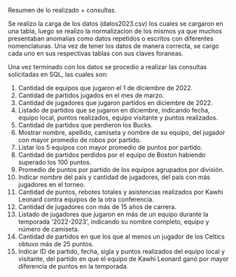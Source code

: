 Resumen de lo realizado + consultas.

Se realizo la carga de los datos (datos2023.csv) los cuales se cargaron en una tabla, luego se realizo la normalizacion de los mismos ya que muchos presentaban anomalias como datos repetidos o escritos con diferentes nomenclaturas.
Una vez de tener los datos de manera correcta, se cargo cada uno en sus respectivas tablas con sus claves foraneas.

Una vez terminado con los datos se procedio a realizar las consultas solicitadas en SQL, las cuales son:
1. Cantidad de equipos que jugaron el 1 de diciembre de 2022.
2. Cantidad de partidos jugados en el mes de marzo.
3. Cantidad de jugadores que jugaron partidos en diciembre de 2022.
4. Listado de partidos que se jugaron en diciembre, indicando fecha, equipo local, puntos
realizados, equipo visitante y puntos realizados.
5. Cantidad de partidos que perdieron los Bucks.
6. Mostrar nombre, apellido, camiseta y nombre de su equipo, del jugador con mayor
promedio de robos por partido.
7. Listar los 5 equipos con mayor promedio de puntos por partido.
8. Cantidad de partidos perdidos por el equipo de Boston habiendo superado los 100 puntos.
9. Promedio de puntos por partido de los equipos agrupados por división.
10. Indicar nombre del país y cantidad de jugadores, del país con más jugadores en el torneo.
11. Cantidad de puntos, rebotes totales y asistencias realizados por Kawhi Leonard contra
equipos de la otra conferencia.
12. Cantidad de jugadores con más de 15 años de carrera.
13. Listado de jugadores que jugaron en más de un equipo durante la temporada '2022-2023',
indicando su nombre completo, equipo y número de camiseta.
14. Cantidad de partidos en que los que al menos un jugador de los Celtics obtuvo más de 25
puntos.
15. Indicar ID de partido, fecha, sigla y puntos realizados del equipo local y visitante, del
partido en que el equipo de Kawhi Leonard ganó por mayor diferencia de puntos en la
temporada.
